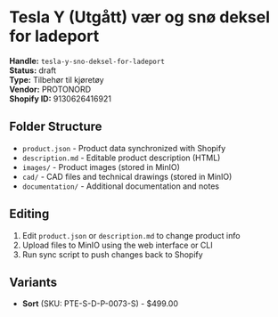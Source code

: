 # Tesla Y (Utgått) vær og snø deksel for ladeport

**Handle:** `tesla-y-sno-deksel-for-ladeport`  
**Status:** draft  
**Type:** Tilbehør til kjøretøy  
**Vendor:** PROTONORD  
**Shopify ID:** 9130626416921  

## Folder Structure

- `product.json` - Product data synchronized with Shopify
- `description.md` - Editable product description (HTML)
- `images/` - Product images (stored in MinIO)
- `cad/` - CAD files and technical drawings (stored in MinIO)
- `documentation/` - Additional documentation and notes

## Editing

1. Edit `product.json` or `description.md` to change product info
2. Upload files to MinIO using the web interface or CLI
3. Run sync script to push changes back to Shopify

## Variants

- **Sort** (SKU: PTE-S-D-P-0073-S) - $499.00
